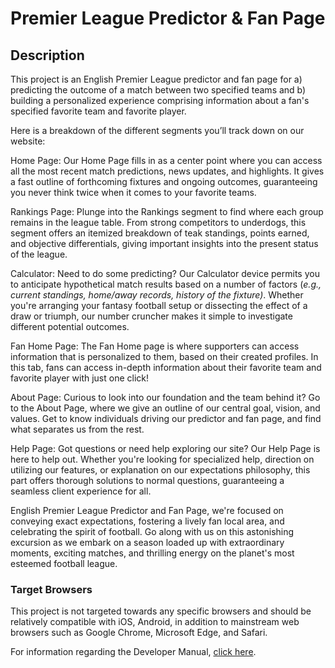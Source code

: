 # Premier League Predictor & Fan Page

## Description
This project is an English Premier League predictor and fan page for a) predicting the outcome of a match between two specified teams and b) building a personalized  experience comprising information about a fan's specified favorite team and favorite player. 

Here is a breakdown of the different segments you’ll track down on our website:

Home Page: Our Home Page fills in as a center point where you can access all the most recent match predictions, news updates, and highlights. It gives a fast outline of forthcoming fixtures and ongoing outcomes, guaranteeing you never think twice when it comes to your favorite teams. 


Rankings Page:  Plunge into the Rankings segment to find where each group remains in the league table. From strong competitors to underdogs, this segment offers an itemized breakdown of teak standings, points earned, and objective differentials, giving important insights into the present status of the league.

Calculator: Need to do some predicting? Our Calculator device permits you to anticipate hypothetical match results based on a number of factors (_e.g., current standings, home/away records, history of the fixture)_. Whether you're arranging your fantasy football setup or dissecting the effect of a draw or triumph, our number cruncher makes it simple to investigate different potential outcomes.

Fan Home Page: The Fan Home page is where supporters can access information that is personalized to them, based on their created profiles. In this tab, fans can access in-depth information about their favorite team and favorite player with just one click!

About Page: Curious to look into our foundation and the team behind it? Go to the About Page, where we give an outline of our central goal, vision, and values. Get to know individuals driving our predictor and fan page, and find what separates us from the rest.

Help Page: Got questions or need help exploring our site? Our Help Page is here to help out. Whether you're looking for specialized help, direction on utilizing our features, or explanation on our expectations philosophy, this part offers thorough solutions to normal questions, guaranteeing a seamless client experience for all.

English Premier League Predictor and Fan Page, we're focused on conveying exact expectations, fostering a lively fan local area, and celebrating the spirit  of football. Go along with us on this astonishing excursion as we embark on a season loaded up with extraordinary moments, exciting matches, and thrilling energy on the planet's most esteemed football league.

### Target Browsers

This project is not targeted towards any specific browsers and should be relatively compatible with iOS, Android, in addition to mainstream web browsers such as Google Chrome, Microsoft Edge, and Safari.

For information regarding the Developer Manual, [click here](https://docs.google.com/document/d/13eOi1OKomMfztslCdDflfDB1NftVFzhcA_fVwGhCG24/edit?usp=sharing).
